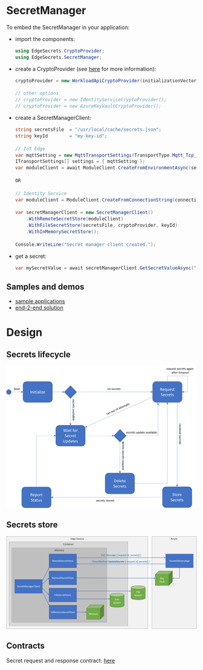 # SecretManager
To embed the SecretManager in your application:

* import the components:
    ```c#
    using EdgeSecrets.CryptoProvider;
    using EdgeSecrets.SecretManager;
    ```

* create a CryptoProvider (see [here](../CryptoProvider/README.md) for more information):
    ```c#
    cryptoProvider = new WorkloadApiCryptoProvider(initializationVector);
    
    // other options
    // cryptoProvider = new IdentityServiceCryptoProvider();
    // cryptoProvider = new AzureKeyVaultCryptoProvider();
    ```

* create a SecretManagerClient:
    ```c#
    string secretsFile  = "/usr/local/cache/secrets.json";
    string keyId        = "my-key-id";
    
    // IoT Edge
    var mqttSetting = new MqttTransportSettings(TransportType.Mqtt_Tcp_Only);
    ITransportSettings[] settings = { mqttSetting };
    var moduleClient = await ModuleClient.CreateFromEnvironmentAsync(settings);
    
    OR
    
    // Identity Service
    var moduleClient = ModuleClient.CreateFromConnectionString(connectionString);
    
    var secretManagerClient = new SecretManagerClient()
        .WithRemoteSecretStore(moduleClient)
        .WithFileSecretStore(secretsFile, cryptoProvider, keyId)
        .WithInMemorySecretStore();
        
    Console.WriteLine("Secret manager client created.");
    ```
    
* get a secret:
    ```c#
    var mySecretValue = await secretManagerClient.GetSecretValueAsync("mySecretName", null, DateTime.Now);
    ```

## Samples and demos
* [sample applications](../Samples/)
* [end-2-end solution](../docs/e2e-demo.md)

# Design
## Secrets lifecycle
![](../images/edge-secrets-lifecycle.png)

## Secrets store
![](../images/edge-secrets-stores.png)

## Contracts
Secret request and response contract: [here](../docs/contracts.md)